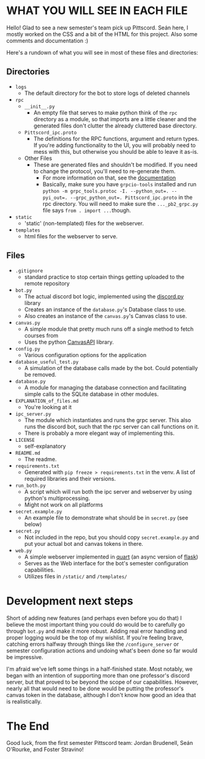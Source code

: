 # WHAT YOU WILL SEE IN EACH FILE
Hello! 
Glad to see a new semester's team pick up Pittscord.
Seán here, I mostly worked on the CSS and a bit of the HTML for this project.
Also some comments and documentation :)

Here's a rundown of what you will see in most of these files and directories:
## Directories
- `logs`
  - The default directory for the bot to store logs of deleted channels
- `rpc`
  - `__init__.py`
    - An empty file that serves to make python think of the `rpc` directory as a module, so that imports are a little cleaner and the generated files don't clutter the already cluttered base directory.
  - `Pittscord_ipc.proto`
    - The definitions for the RPC functions, argument and return types. If you're adding functionality to the UI, you will probably need to mess with this, but otherwise you should be able to leave it as-is.
  - Other Files
    - These are generated files and shouldn't be modified. If you need to change the protocol, you'll need to re-generate them.
      - For more information on that, see the [documentation](https://grpc.io/docs/languages/python/basics/)
      - Basically, make sure you have `grpcio-tools` installed and run `python -m grpc_tools.protoc -I. --python_out=. --pyi_out=. --grpc_python_out=. Pittscord_ipc.proto` in the rpc directory. You will need to make sure the `..._pb2_grpc.py` file says `from . import ...`though.
- `static`
    - 'static' (non-templated) files for the webserver.
- `templates`
    - html files for the webserver to serve.
## Files
- `.gitignore`
  - standard practice to stop certain things getting uploaded to the remote repository
- `bot.py`
  - The actual discord bot logic, implemented using the [discord.py](https://discordpy.readthedocs.io/en/stable/index.html) library
  - Creates an instance of the `database.py`'s Database class to use.
  - Also creates an instance of the `canvas.py`'s Canvas class to use.
- `canvas.py`
  - A simple module that pretty much runs off a single method to fetch courses from
  - Uses the python [CanvasAPI](https://canvasapi.readthedocs.io/en/stable/getting-started.html) library.
- `config.py`
  - Various configuration options for the application
- `database_useful_test.py`
  - A simulation of the database calls made by the bot. Could potentially be removed.
- `database.py`
  - A module for managing the database connection and facilitating simple calls to the SQLite database in other modules.
- `EXPLANATION_of_files.md`
  - You're looking at it
- `ipc_server.py`
  - The module which instantiates and runs the grpc server. This also runs the discord bot, such that the rpc server can call functions on it.
  - There is probably a more elegant way of implementing this.
- `LICENSE`
  - self-explanatory
- `README.md`
  - The readme.
- `requirements.txt`
  - Generated with `pip freeze > requirements.txt` in the venv. A list of required libraries and their versions.
- `run_both.py`
  - A script which will run both the ipc server and webserver by using python's multiprocessing.
  - Might not work on all platforms
- `secret.example.py`
  - An example file to demonstrate what should be in `secret.py` (see below)
- `secret.py`
  - Not included in the repo, but you should copy `secret.example.py` and put your actual bot and canvas tokens in there.
- `web.py`
  - A simple webserver implemented in [quart](https://palletsprojects.com/p/quart/) (an async version of [flask](https://flask.palletsprojects.com/en/3.0.x/))
  - Serves as the Web interface for the bot's semester configuration capabilities.
  - Utilizes files in `/static/` and `/templates/`

# Development next steps
Short of adding new features (and perhaps even before you do that) I believe the most important thing you could do would be to carefully go through `bot.py` and make it more robust.
Adding real error handling and proper logging would be the top of my wishlist.
If you're feeling brave, catching errors halfway through things like the `/configure_server` or semester configuration actions and undoing what's been done so far would be impressive.

I'm afraid we've left some things in a half-finished state.
Most notably, we began with an intention of supporting more than one professor's discord server, but that proved to be beyond the scope of our capabilities.
However, nearly all that would need to be done would be putting the professor's canvas token in the database, although I don't know how good an idea that is realistically.

# The End
Good luck, from the first semester Pittscord team: Jordan Brudenell, Seán O'Rourke, and Foster Stravino!
